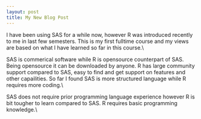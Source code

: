```yaml
---
layout: post
title: My New Blog Post
---
```

I have been using SAS for a while now, however R was introduced recently to me in last few semesters. This is my first fulltime course and my views are based on what I have learned so far in this course.\

SAS is commerical software while R is opensource counterpart of SAS. Being opensource it can be downloaded by anyone. R has large community support compared to SAS, easy to find and get support on features and other capailities. So far I found SAS is more structured language while R requires more coding.\

SAS does not require prior programming language experience however R is bit tougher to learn compared to SAS. R requires basic programming knowledge.\



